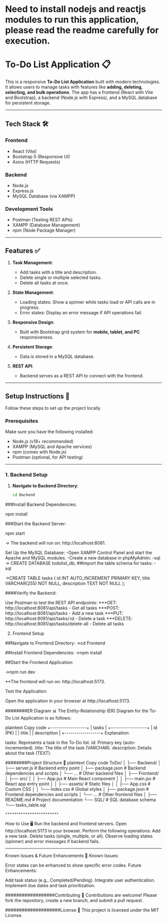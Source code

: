 # Need to install nodejs and reactjs modules to run this application, please read the readme carefully for execution.


# To-Do List Application 📋

This is a responsive **To-Do List Application** built with modern technologies. It allows users to manage tasks with features like **adding, deleting, selecting, and bulk operations**. The app has a frontend (React with Vite and Bootstrap), a backend (Node.js with Express), and a MySQL database for persistent storage.

---

## **Tech Stack 🛠**

### **Frontend**
- React (Vite)
- Bootstrap 5 (Responsive UI)
- Axios (HTTP Requests)

### **Backend**
- Node.js
- Express.js
- MySQL Database (via XAMPP)

### **Development Tools**
- Postman (Testing REST APIs)
- XAMPP (Database Management)
- npm (Node Package Manager)

---

## **Features ✅**

1. **Task Management**:
   - Add tasks with a title and description.
   - Delete single or multiple selected tasks.
   - Delete all tasks at once.

2. **State Management**:
   - Loading states: Show a spinner while tasks load or API calls are in progress.
   - Error states: Display an error message if API operations fail.

3. **Responsive Design**:
   - Built with Bootstrap grid system for **mobile, tablet, and PC** responsiveness.

4. **Persistent Storage**:
   - Data is stored in a MySQL database.

5. **REST API**:
   - Backend serves as a REST API to connect with the frontend.

---

## **Setup Instructions 🚀**

Follow these steps to set up the project locally.

### **Prerequisites**
Make sure you have the following installed:
- Node.js (v18+ recommended)
- XAMPP (MySQL and Apache services)
- npm (comes with Node.js)
- Postman (optional, for API testing)

---

### **1. Backend Setup**

1. **Navigate to Backend Directory**:
   ```bash
   cd Backend
   
###Install Backend Dependencies:

npm install

###Start the Backend Server:

npm start

-> The backend will run on: http://localhost:8081.

Set Up the MySQL Database:
 -Open XAMPP Control Panel and start the Apache and MySQL modules.
 -Create a new database in phpMyAdmin:
 -sql
     -> CREATE DATABASE todolist_db;
##Import the table schema for tasks:
 -sql

->CREATE TABLE tasks (
  id INT AUTO_INCREMENT PRIMARY KEY,
  title VARCHAR(255) NOT NULL,
  description TEXT NOT NULL
);


####Verify the Backend:

Use Postman to test the REST API endpoints:
***GET: http://localhost:8081/api/tasks - Get all tasks
***POST: http://localhost:8081/api/tasks - Add a new task
***PUT: http://localhost:8081/api/tasks/:id - Delete a task
***DELETE: http://localhost:8081/api/tasks/delete-all - Delete all tasks



2. Frontend Setup

##Navigate to Frontend Directory:
->cd Frontend


##Install Frontend Dependencies:
->npm install

##Start the Frontend Application:

->npm run dev

**The frontend will run on: http://localhost:5173.

Test the Application:

Open the application in your browser at http://localhost:5173.




########ER Diagram 📊
The Entity-Relationship (ER) Diagram for the To-Do List Application is as follows:

plaintext
Copy code
+------------------+
|      tasks       |
+------------------+
| id (PK)          |
| title            |
| description      |
+------------------+
Explanation:

tasks: Represents a task in the To-Do list.
id: Primary key (auto-incremented).
title: The title of the task (VARCHAR).
description: Details about the task (TEXT).


########Project Structure 📂
plaintext
Copy code
ToDo/
│
├── Backend/
│   ├── server.js          # Backend entry point
│   ├── package.json       # Backend dependencies and scripts
│   └── ...                # Other backend files
│
├── Frontend/
│   ├── src/
│   │   ├── App.jsx        # Main React component
│   │   ├── main.jsx       # React app entry point
│   │   ├── assets/        # Static files
│   │   ├── App.css        # Custom CSS
│   │   └── index.css      # Global styles
│   ├── package.json       # Frontend dependencies and scripts
│   └── ...                # Other frontend files
│
├── README.md              # Project documentation
└── SQL/                   # SQL database schema
    └── tasks_table.sql

    ************************
How to Use 🖥️
Run the backend and frontend servers.
Open http://localhost:5173 in your browser.
Perform the following operations:
Add a new task.
Delete tasks (single, multiple, or all).
Observe loading states (spinner) and error messages if backend fails.

********************************
Known Issues & Future Enhancements 🚧
Known Issues:

Error states can be enhanced to show specific error codes.
Future Enhancements:

Add task status (e.g., Completed/Pending).
Integrate user authentication.
Implement due dates and task prioritization.


##################Contributing 🤝
Contributions are welcome! Please fork the repository, create a new branch, and submit a pull request.

####################License 📜
This project is licensed under the MIT License.


